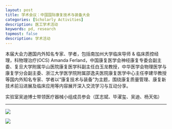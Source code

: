 ```yaml
---
layout: post
title: 学术会议：中国国际康复技术与装备大会
categories: [Scholarly Activities]
description: 医工学术活动
keywords: pd, research
topmost: false
description: 学术活动
---
```


本届大会力邀国内外知名专家、学者，包括南加州大学临床导师 & 临床质控经理，科物理治疗(OCS) Amanda Ferland，中国康复医学会神经康复专委会副主委、复旦大学附属华山医院康复医学科副主任白玉龙教授，中华医学会物理医学与康复学分会副主委、浙江大学医学院附属邵逸夫医院康复医学中心主任李建华教授等国内外知名专家、学者以“康复技术与装备”为主题，围绕康复质量管理、康复新技术前沿进展及临床应用等内容展开深入交流学习与互动分享。  

实验室吴迪博士带领医疗器械小组成员参会（匡志斌、毕濯玺、吴迪、杨天佑）

---

![](/images/posts/academic/中国国际康复技术与装备大会/上海2.png )  

![](/images/posts/academic/中国国际康复技术与装备大会/上海1.png )  